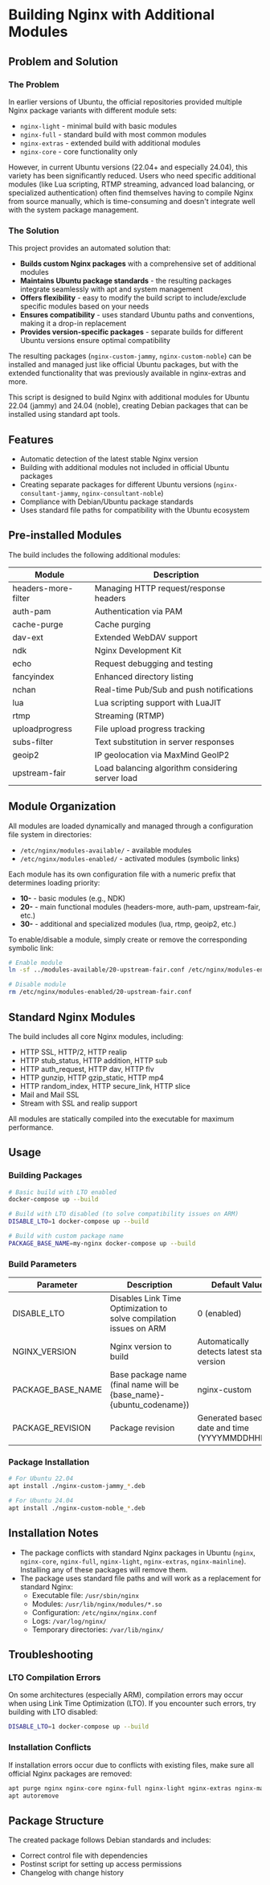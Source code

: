 # Building Nginx with Additional Modules

## Problem and Solution

### The Problem

In earlier versions of Ubuntu, the official repositories provided multiple Nginx package variants with different module sets:
- `nginx-light` - minimal build with basic modules
- `nginx-full` - standard build with most common modules  
- `nginx-extras` - extended build with additional modules
- `nginx-core` - core functionality only

However, in current Ubuntu versions (22.04+ and especially 24.04), this variety has been significantly reduced. Users who need specific additional modules (like Lua scripting, RTMP streaming, advanced load balancing, or specialized authentication) often find themselves having to compile Nginx from source manually, which is time-consuming and doesn't integrate well with the system package management.

### The Solution

This project provides an automated solution that:
- **Builds custom Nginx packages** with a comprehensive set of additional modules
- **Maintains Ubuntu package standards** - the resulting packages integrate seamlessly with apt and system management
- **Offers flexibility** - easy to modify the build script to include/exclude specific modules based on your needs
- **Ensures compatibility** - uses standard Ubuntu paths and conventions, making it a drop-in replacement
- **Provides version-specific packages** - separate builds for different Ubuntu versions ensure optimal compatibility

The resulting packages (`nginx-custom-jammy`, `nginx-custom-noble`) can be installed and managed just like official Ubuntu packages, but with the extended functionality that was previously available in nginx-extras and more.

This script is designed to build Nginx with additional modules for Ubuntu 22.04 (jammy) and 24.04 (noble), creating Debian packages that can be installed using standard apt tools.

## Features

- Automatic detection of the latest stable Nginx version
- Building with additional modules not included in official Ubuntu packages
- Creating separate packages for different Ubuntu versions (`nginx-consultant-jammy`, `nginx-consultant-noble`)
- Compliance with Debian/Ubuntu package standards
- Uses standard file paths for compatibility with the Ubuntu ecosystem

## Pre-installed Modules

The build includes the following additional modules:

| Module | Description |
|--------|-------------|
| headers-more-filter | Managing HTTP request/response headers |
| auth-pam | Authentication via PAM |
| cache-purge | Cache purging |
| dav-ext | Extended WebDAV support |
| ndk | Nginx Development Kit |
| echo | Request debugging and testing |
| fancyindex | Enhanced directory listing |
| nchan | Real-time Pub/Sub and push notifications |
| lua | Lua scripting support with LuaJIT |
| rtmp | Streaming (RTMP) |
| uploadprogress | File upload progress tracking |
| subs-filter | Text substitution in server responses |
| geoip2 | IP geolocation via MaxMind GeoIP2 |
| upstream-fair | Load balancing algorithm considering server load |

## Module Organization

All modules are loaded dynamically and managed through a configuration file system in directories:
- `/etc/nginx/modules-available/` - available modules
- `/etc/nginx/modules-enabled/` - activated modules (symbolic links)

Each module has its own configuration file with a numeric prefix that determines loading priority:
- **10-** - basic modules (e.g., NDK)
- **20-** - main functional modules (headers-more, auth-pam, upstream-fair, etc.)
- **30-** - additional and specialized modules (lua, rtmp, geoip2, etc.)

To enable/disable a module, simply create or remove the corresponding symbolic link:
```bash
# Enable module
ln -sf ../modules-available/20-upstream-fair.conf /etc/nginx/modules-enabled/

# Disable module
rm /etc/nginx/modules-enabled/20-upstream-fair.conf
```

## Standard Nginx Modules

The build includes all core Nginx modules, including:
- HTTP SSL, HTTP/2, HTTP realip
- HTTP stub_status, HTTP addition, HTTP sub
- HTTP auth_request, HTTP dav, HTTP flv
- HTTP gunzip, HTTP gzip_static, HTTP mp4
- HTTP random_index, HTTP secure_link, HTTP slice
- Mail and Mail SSL
- Stream with SSL and realip support

All modules are statically compiled into the executable for maximum performance.

## Usage

### Building Packages

```bash
# Basic build with LTO enabled
docker-compose up --build

# Build with LTO disabled (to solve compatibility issues on ARM)
DISABLE_LTO=1 docker-compose up --build

# Build with custom package name
PACKAGE_BASE_NAME=my-nginx docker-compose up --build
```

### Build Parameters

| Parameter | Description | Default Value |
|-----------|-------------|---------------|
| DISABLE_LTO | Disables Link Time Optimization to solve compilation issues on ARM | 0 (enabled) |
| NGINX_VERSION | Nginx version to build | Automatically detects latest stable version |
| PACKAGE_BASE_NAME | Base package name (final name will be {base_name}-{ubuntu_codename}) | nginx-custom |
| PACKAGE_REVISION | Package revision | Generated based on date and time (YYYYMMDDHHMM) |

### Package Installation

```bash
# For Ubuntu 22.04
apt install ./nginx-custom-jammy_*.deb

# For Ubuntu 24.04
apt install ./nginx-custom-noble_*.deb
```

## Installation Notes

- The package conflicts with standard Nginx packages in Ubuntu (`nginx`, `nginx-core`, `nginx-full`, `nginx-light`, `nginx-extras`, `nginx-mainline`). Installing any of these packages will remove them.
- The package uses standard file paths and will work as a replacement for standard Nginx:
  - Executable file: `/usr/sbin/nginx`
  - Modules: `/usr/lib/nginx/modules/*.so`
  - Configuration: `/etc/nginx/nginx.conf`
  - Logs: `/var/log/nginx/`
  - Temporary directories: `/var/lib/nginx/`

## Troubleshooting

### LTO Compilation Errors

On some architectures (especially ARM), compilation errors may occur when using Link Time Optimization (LTO). If you encounter such errors, try building with LTO disabled:

```bash
DISABLE_LTO=1 docker-compose up --build
```

### Installation Conflicts

If installation errors occur due to conflicts with existing files, make sure all official Nginx packages are removed:

```bash
apt purge nginx nginx-core nginx-full nginx-light nginx-extras nginx-mainline
apt autoremove
```

## Package Structure

The created package follows Debian standards and includes:
- Correct control file with dependencies
- Postinst script for setting up access permissions
- Changelog with change history 